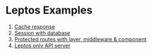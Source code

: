 # Leptos Examples

1. [Cache response](./cache-response/README.md)
2. [Session with database](./session-surreal/README.md)
3. [Protected routes with layer, middleware & component](./protected-routes/README.md)
4. [Leptos only API server](./leptos-ssr-only/README.md)
